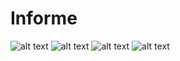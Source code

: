 # Informe
![alt text](image.png)
![alt text](image-1.png)
![alt text](image-2.png)
![alt text](image-3.png)